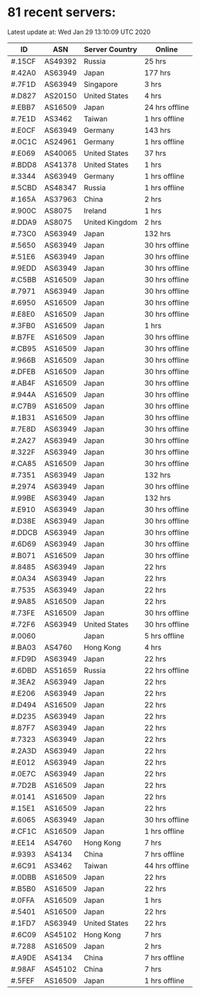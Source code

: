 # 81 recent servers:

Latest update at: Wed Jan 29 13:10:09 UTC 2020

| ID | ASN | Server Country | Online |
| -- | --- | -------------- | ------ |
| #.15CF | AS49392 | Russia | 25 hrs |
| #.42A0 | AS63949 | Japan | 177 hrs |
| #.7F1D | AS63949 | Singapore | 3 hrs |
| #.D827 | AS20150 | United States | 4 hrs |
| #.EBB7 | AS16509 | Japan | 24 hrs offline |
| #.7E1D | AS3462 | Taiwan | 1 hrs offline |
| #.E0CF | AS63949 | Germany | 143 hrs |
| #.0C1C | AS24961 | Germany | 1 hrs offline |
| #.E069 | AS40065 | United States | 37 hrs |
| #.BDD8 | AS41378 | United States | 1 hrs |
| #.3344 | AS63949 | Germany | 1 hrs offline |
| #.5CBD | AS48347 | Russia | 1 hrs offline |
| #.165A | AS37963 | China | 2 hrs |
| #.900C | AS8075 | Ireland | 1 hrs |
| #.DDA9 | AS8075 | United Kingdom | 2 hrs |
| #.73C0 | AS63949 | Japan | 132 hrs |
| #.5650 | AS63949 | Japan | 30 hrs offline |
| #.51E6 | AS63949 | Japan | 30 hrs offline |
| #.9EDD | AS63949 | Japan | 30 hrs offline |
| #.C5BB | AS16509 | Japan | 30 hrs offline |
| #.7971 | AS63949 | Japan | 30 hrs offline |
| #.6950 | AS16509 | Japan | 30 hrs offline |
| #.E8E0 | AS16509 | Japan | 30 hrs offline |
| #.3FB0 | AS16509 | Japan | 1 hrs |
| #.B7FE | AS16509 | Japan | 30 hrs offline |
| #.CB95 | AS16509 | Japan | 30 hrs offline |
| #.966B | AS16509 | Japan | 30 hrs offline |
| #.DFEB | AS16509 | Japan | 30 hrs offline |
| #.AB4F | AS16509 | Japan | 30 hrs offline |
| #.944A | AS16509 | Japan | 30 hrs offline |
| #.C7B9 | AS16509 | Japan | 30 hrs offline |
| #.1B31 | AS16509 | Japan | 30 hrs offline |
| #.7E8D | AS63949 | Japan | 30 hrs offline |
| #.2A27 | AS63949 | Japan | 30 hrs offline |
| #.322F | AS63949 | Japan | 30 hrs offline |
| #.CA85 | AS16509 | Japan | 30 hrs offline |
| #.7351 | AS63949 | Japan | 132 hrs |
| #.2974 | AS63949 | Japan | 30 hrs offline |
| #.99BE | AS63949 | Japan | 132 hrs |
| #.E910 | AS63949 | Japan | 30 hrs offline |
| #.D38E | AS63949 | Japan | 30 hrs offline |
| #.DDCB | AS63949 | Japan | 30 hrs offline |
| #.6D69 | AS63949 | Japan | 30 hrs offline |
| #.B071 | AS16509 | Japan | 30 hrs offline |
| #.8485 | AS63949 | Japan | 22 hrs |
| #.0A34 | AS63949 | Japan | 22 hrs |
| #.7535 | AS63949 | Japan | 22 hrs |
| #.9A85 | AS16509 | Japan | 22 hrs |
| #.73FE | AS16509 | Japan | 30 hrs offline |
| #.72F6 | AS63949 | United States | 30 hrs offline |
| #.0060 |  | Japan | 5 hrs offline |
| #.BA03 | AS4760 | Hong Kong | 4 hrs |
| #.FD9D | AS63949 | Japan | 22 hrs |
| #.6DBD | AS51659 | Russia | 22 hrs offline |
| #.3EA2 | AS63949 | Japan | 22 hrs |
| #.E206 | AS63949 | Japan | 22 hrs |
| #.D494 | AS16509 | Japan | 22 hrs |
| #.D235 | AS63949 | Japan | 22 hrs |
| #.87F7 | AS63949 | Japan | 22 hrs |
| #.7323 | AS63949 | Japan | 22 hrs |
| #.2A3D | AS63949 | Japan | 22 hrs |
| #.E012 | AS63949 | Japan | 22 hrs |
| #.0E7C | AS63949 | Japan | 22 hrs |
| #.7D2B | AS16509 | Japan | 22 hrs |
| #.0141 | AS16509 | Japan | 22 hrs |
| #.15E1 | AS16509 | Japan | 22 hrs |
| #.6065 | AS63949 | Japan | 30 hrs offline |
| #.CF1C | AS16509 | Japan | 1 hrs offline |
| #.EE14 | AS4760 | Hong Kong | 7 hrs |
| #.9393 | AS4134 | China | 7 hrs offline |
| #.6C91 | AS3462 | Taiwan | 44 hrs offline |
| #.0DBB | AS16509 | Japan | 22 hrs |
| #.B5B0 | AS16509 | Japan | 22 hrs |
| #.0FFA | AS16509 | Japan | 1 hrs |
| #.5401 | AS16509 | Japan | 22 hrs |
| #.1FD7 | AS63949 | United States | 22 hrs |
| #.6C09 | AS45102 | Hong Kong | 7 hrs |
| #.7288 | AS16509 | Japan | 2 hrs |
| #.A9DE | AS4134 | China | 7 hrs offline |
| #.98AF | AS45102 | China | 7 hrs |
| #.5FEF | AS16509 | Japan | 1 hrs offline |

